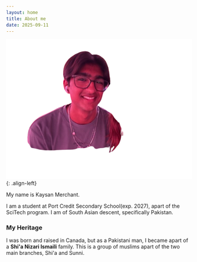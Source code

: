 ```yaml
---
layout: home
title: About me
date: 2025-09-11
---
```


![](/docs/assets/Kaysan_portrait.png){: .align-left}

My name is Kaysan Merchant.

I am a student at Port Credit Secondary School(exp. 2027), apart of the SciTech program. I am of South Asian descent, specifically Pakistan. 

### My Heritage

I was born and raised in Canada, but as a Pakistani man, I became apart of a **Shi'a Nizari Ismaili** family. This is a group of muslims apart of the two main branches, Shi'a and Sunni.
